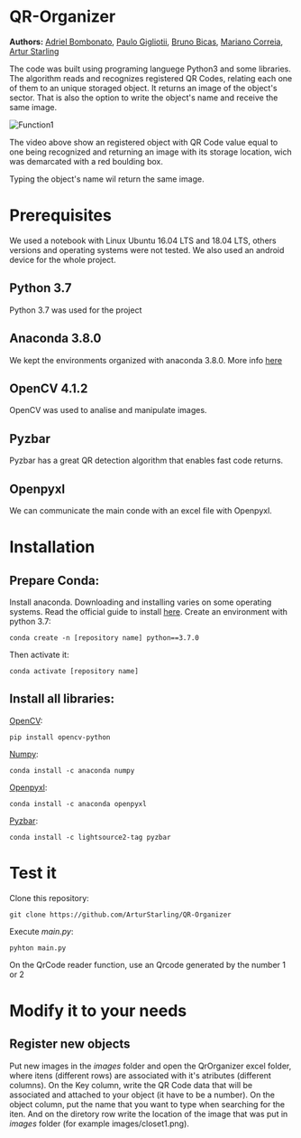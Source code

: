 # QR-Organizer

**Authors:** [Adriel Bombonato](https://github.com/Adribom), [Paulo Gigliotii](https://github.com/paulo-gigliotti), [Bruno Bicas](https://github.com/BrunoBicas), [Mariano Correia](https://github.com/mariano-correia), [Artur Starling](https://github.com/ArturStarling)

The code was built using programing languege Python3 and some libraries. The algorithm reads and recognizes registered QR Codes, relating each one of them to an unique storaged object. It returns an image of the object's sector. That is also the option to write the object's name and receive the same image.

![Function1](Videos/Fuction1.gif)

The video above show an registered object with QR Code value equal to one being recognized and returning an image with its storage location, wich was demarcated with a red boulding box.



 Typing the object's name wil return the same image.
 

# Prerequisites
We used a notebook with Linux Ubuntu 16.04 LTS and 18.04 LTS, others versions and operating systems were not tested. We also used an android device for the whole project.

## Python 3.7 
Python 3.7 was used for the project

## Anaconda 3.8.0
We kept the environments organized with anaconda 3.8.0. More info [here](https://www.anaconda.com/products/individual)

## OpenCV 4.1.2
OpenCV was used to analise and manipulate images.

## Pyzbar
Pyzbar has a great QR detection algorithm that enables fast code returns.  

## Openpyxl
We can communicate the main conde with an excel file with Openpyxl.


# Installation
## Prepare Conda:
Install anaconda. Downloading and installing varies on some operating systems. Read the official guide to install [here](https://docs.anaconda.com/anaconda/install/).
Create an environment with python 3.7:

	conda create -n [repository name] python==3.7.0
	
Then activate it:

	conda activate [repository name]
	

## Install all libraries:

[OpenCV](https://pypi.org/project/opencv-python/):

	pip install opencv-python	

[Numpy](https://anaconda.org/anaconda/numpy):

	conda install -c anaconda numpy

[Openpyxl](https://anaconda.org/anaconda/openpyxl):

	conda install -c anaconda openpyxl

[Pyzbar](https://anaconda.org/lightsource2-tag/pyzbar):

	conda install -c lightsource2-tag pyzbar
	

# Test it 
Clone this repository:

	git clone https://github.com/ArturStarling/QR-Organizer
	
Execute *main.py*:
	
	pyhton main.py
	
On the QrCode reader function, use an Qrcode generated by the number 1 or 2

# Modify it to your needs
## Register new objects
Put new images in the *images* folder and open the QrOrganizer excel folder, where itens (different rows) are associated with it's atributes (different columns). On the Key column, write the QR Code data that will be associated and attached to your object (it have to be a number). On the object column, put the name that you want to type when searching for the iten. And on the diretory row write the location of the image that was put in *images* folder (for example images/closet1.png).


